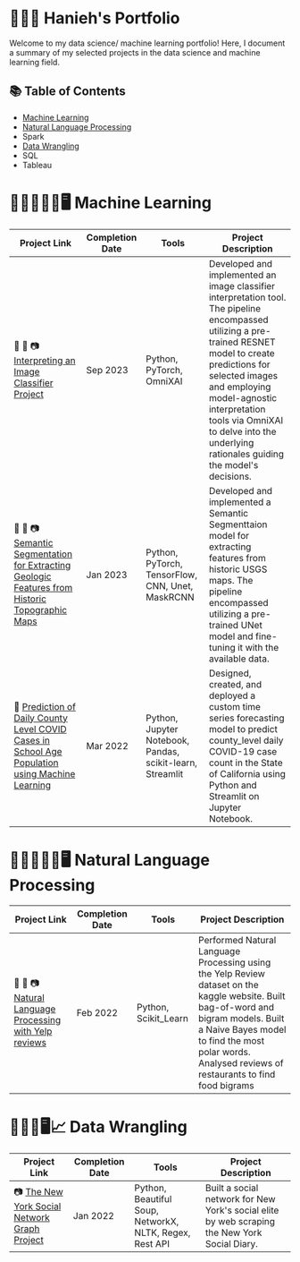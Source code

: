 # 👩🏻‍💻 Hanieh's Portfolio
Welcome to my data science/ machine learning portfolio! Here, I document a summary of my selected projects in the data science and machine learning field.

## 📚 Table of Contents
* [Machine Learning](README.md#%EF%B8%8F-Machine-Learning)
* [Natural Language Processing](README.md#%EF%B8%8F-natural-language-processing)
* Spark
* [Data Wrangling]()
* SQL
* Tableau

# 👩🏻‍💻🤖🧠🖥️ Machine Learning 
| Project Link | Completion Date | Tools | Project Description | 
|---|---|---|---|
| 🚙 🚚 📷 [Interpreting an Image Classifier Project](https://github.com/hhaeri/Interpreting_Image_Classifiers) | Sep 2023 | Python, PyTorch, OmniXAI | Developed and implemented an image classifier interpretation tool. The pipeline encompassed utilizing a pre-trained RESNET model to create predictions for selected images and employing model-agnostic interpretation tools via OmniXAI to delve into the underlying rationales guiding the model's decisions. |
| 🚙 🚚 📷 [Semantic Segmentation for Extracting Geologic Features from Historic Topographic Maps](https://github.com/hhaeri/Semantic-Segmentation-for-Feature-Extraction/tree/main) | Jan 2023 | Python, PyTorch, TensorFlow, CNN, Unet, MaskRCNN | Developed and implemented a Semantic Segmenttaion model for extracting features from historic USGS maps. The pipeline encompassed utilizing a pre-trained UNet model and fine-tuning it with the available data. |
| :syringe: [Prediction of Daily County Level COVID Cases in School Age Population using Machine Learning](https://github.com/hhaeri/TDI_Capstone) | Mar 2022 |Python, Jupyter Notebook, Pandas, scikit-learn, Streamlit | Designed, created, and deployed a custom time series forecasting model to predict county_level daily COVID-19 case count in the State of California using Python and Streamlit on Jupyter Notebook. |
# 👩🏻‍💻🤖🧠🖥️ Natural Language Processing
| Project Link | Completion Date | Tools | Project Description | 
|---|---|---|---|
| 🚙 🚚 📷 [Natural Language Processing with Yelp reviews](https://github.com/hhaeri/NLP-with-Yelp-reviews) | Feb 2022 | Python, Scikit_Learn | Performed Natural Language Processing using the Yelp Review dataset on the kaggle website. Built bag-of-word and bigram models. Built a Naive Bayes model to find the most polar words. Analysed reviews of restaurants to find food bigrams  |

# 👩🏻‍💻🖥️📈 Data Wrangling 
| Project Link | Completion Date | Tools | Project Description | 
|---|---|---|---|
|  📷 [The New York Social Network Graph Project](https://github.com/hhaeri/The-New-York-Social-Graph) | Jan 2022 | Python, Beautiful Soup, NetworkX, NLTK, Regex, Rest API | Built a social network for New York's social elite by web scraping the New York Social Diary.|
